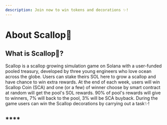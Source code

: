 ```yaml
---
description: Join now to win tokens and decorations ✨!
---
```


# About Scallop🦪

## **What is Scallop**🦪**?**

Scallop is a scallop growing simulation game on Solana with a user-funded pooled treasury, developed by three young engineers who love ocean across the globe. Users can stake theirs SOL here to grow a scallop and have chance to win extra rewards. At the end of each week, users will win Scallop Coin \(SCA\) and one \(or a few\) of winner choose by smart contract at random will get the pool's SOL rewards. 90% of pool's rewards will give to winners, 7% will back to the pool, 3% will be SCA buyback. During the game users can win the Scallop decorations by carrying out a task✨!

##  ****  

